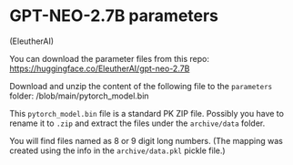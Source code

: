# GPT-NEO-2.7B parameters

(EleutherAI)

You can download the parameter files from this repo: https://huggingface.co/EleutherAI/gpt-neo-2.7B

Download and unzip the content of the following file to the `parameters` folder: /blob/main/pytorch_model.bin

This `pytorch_model.bin` file is a standard PK ZIP file. Possibly you have to rename it to `.zip` and extract the files under the `archive/data` folder.

You will find files named as 8 or 9 digit long numbers.
(The mapping was created using the info in the `archive/data.pkl` pickle file.)